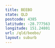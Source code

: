 ```yaml
---
title: BEEBO
state: QLD
postcode: 4385
latitude: -28.777563
longitude: 151.24801
url: /qld/beebo/
layout: suburb
---
```

